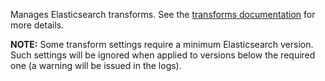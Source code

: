 Manages Elasticsearch transforms. See the [transforms documentation](https://www.elastic.co/guide/en/elasticsearch/reference/current/transforms.html) for more details.

**NOTE:** Some transform settings require a minimum Elasticsearch version. Such settings will be ignored when applied to versions below the required one (a warning will be issued in the logs).
